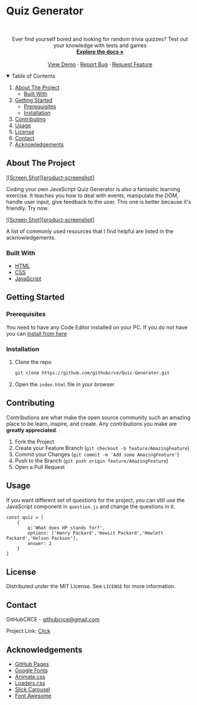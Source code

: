 # Quiz Generator

<!-- PROJECT LOGO -->
<br />
<p align="center">
  <a href="https://github.com/warrenferns/Emotion-Based-Music-Player">
  </a>
  <p align="center">
    Ever find yourself bored and looking for random trivia quizzes? Test out your knowledge with tests and games
    <br />
    <a href="https://github.com/githubcrce/Quiz-Generator/"><strong>Explore the docs »</strong></a>
    <br />
    <br />
    <a href="https://githubcrce.github.io/Quiz-Generator/">View Demo</a>
    ·
    <a href="https://github.com/githubcrce/Quiz-Generator/issues/new/choose">Report Bug</a>
    ·
    <a href="https://github.com/githubcrce/Quiz-Generator/issues/new/choose">Request Feature</a>
  </p>
</p>



<!-- TABLE OF CONTENTS -->
<details open="open">
  <summary>Table of Contents</summary>
  <ol>
    <li>
      <a href="#about-the-project">About The Project</a>
      <ul>
        <li><a href="#built-with">Built With</a></li>
      </ul>
    </li>
    <li>
      <a href="#getting-started">Getting Started</a>
      <ul>
        <li><a href="#prerequisites">Prerequisites</a></li>
        <li><a href="#installation">Installation</a></li>
      </ul>
    </li>
    <li><a href="#contributing">Contributing</a></li>
    <li><a href="#usage">Usage</a></li>
    <li><a href="#license">License</a></li>
    <li><a href="#contact">Contact</a></li>
    <li><a href="#acknowledgements">Acknowledgements</a></li>
  </ol>
</details>



<!-- ABOUT THE PROJECT -->
## About The Project

[![Screen Shot][product-screenshot]](https://github.com/githubcrce/Quiz-Generator/blob/main/screens/home-screen.jpg)

Coding your own JavaScript Quiz Generator is also a fantastic learning exercise. It teaches you how to deal with events, manipulate the DOM, handle user input, give feedback to the user. This one is better because it's friendly. Try now.

[![Screen Shot][product-screenshot]](https://github.com/githubcrce/Quiz-Generator/blob/main/screens/quiz-screen.jpg)

A list of commonly used resources that I find helpful are listed in the acknowledgements.

### Built With

* [HTML](https://html.com/)
* [CSS](https://css-tricks.com/)
* [JavaScript](https://www.javascript.com/)


<!-- GETTING STARTED -->
## Getting Started

### Prerequisites

You need to have any Code Editor installed on your PC. If you do not have you can [install from here](https://code.visualstudio.com/download)

### Installation

1. Clone the repo
   ```sh
   git clone https://github.com/githubcrce/Quiz-Generator.git
   ```
2. Open the `index.html` file in your browser



<!-- CONTRIBUTING -->
## Contributing

Contributions are what make the open source community such an amazing place to be learn, inspire, and create. Any contributions you make are **greatly appreciated**.

1. Fork the Project
2. Create your Feature Branch (`git checkout -b feature/AmazingFeature`)
3. Commit your Changes (`git commit -m 'Add some AmazingFeature'`)
4. Push to the Branch (`git push origin feature/AmazingFeature`)
5. Open a Pull Request


## Usage

If you want different set of questions for the project, you can still use the JavaScript component in `question.js` and change the questions in it. 

```
const quiz = [
    {
        q:'What does HP stands for?',
        options: ['Henry Packard','Hewiit Packard','Hewlett Packard','Helson Packson'],
        answer: 2
    }
]
```

<!-- LICENSE -->
## License

Distributed under the MIT License. See `LICENSE` for more information.



<!-- CONTACT -->
## Contact

GitHubCRCE - githubcrce@gmail.com

Project Link: [Click](https://githubcrce.github.io/Quiz-Generator/)



<!-- ACKNOWLEDGEMENTS -->
## Acknowledgements

* [GitHub Pages](https://pages.github.com)
* [Google Fonts](https://fonts.google.com/)
* [Animate.css](https://daneden.github.io/animate.css)
* [Loaders.css](https://connoratherton.com/loaders)
* [Slick Carousel](https://kenwheeler.github.io/slick)
* [Font Awesome](https://fontawesome.com)

